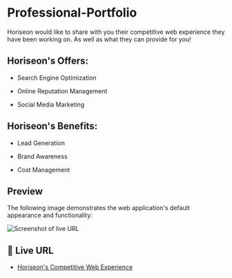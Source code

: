 # Professional-Portfolio

Horiseon would like to share with you their competitive web experience they have been working on. As well as what they can provide for you!

## Horiseon's Offers:

* Search Engine Optimization

* Online Reputation Management

* Social Media Marketing

## Horiseon's Benefits:

* Lead Generation

* Brand Awareness

* Cost Management

## Preview

The following image demonstrates the web application's default appearance and functionality:

![Screenshot of live URL](./assets/images/webpage-demo.jpg)

## 📝 Live URL

* [Horiseon's Competitive Web Experience](https://kcaseychamberlain.github.io/Horiseon-Competitive-Web-Experience/)